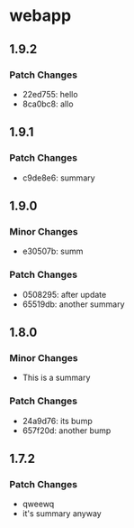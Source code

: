# webapp

## 1.9.2

### Patch Changes

- 22ed755: hello
- 8ca0bc8: allo

## 1.9.1

### Patch Changes

- c9de8e6: summary

## 1.9.0

### Minor Changes

- e30507b: summ

### Patch Changes

- 0508295: after update
- 65519db: another summary

## 1.8.0

### Minor Changes

- This is a summary

### Patch Changes

- 24a9d76: its bump
- 657f20d: another bump

## 1.7.2

### Patch Changes

- qweewq
- it's summary anyway
